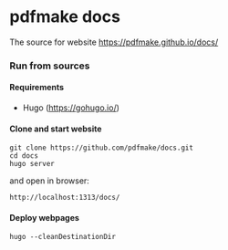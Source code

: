 # pdfmake docs

The source for website https://pdfmake.github.io/docs/

### Run from sources

#### Requirements

* Hugo (https://gohugo.io/)

#### Clone and start website

```
git clone https://github.com/pdfmake/docs.git
cd docs
hugo server
```

and open in browser:
```
http://localhost:1313/docs/
```

#### Deploy webpages
```
hugo --cleanDestinationDir
```

